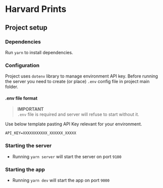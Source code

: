 # Harvard Prints

## Project setup 

### Dependencies 

Run `yarn` to install dependencies.

### Configuration 

Project uses `dotenv` library to manage environment API key.
Before running the server you need to create (or place) `.env` config file in project main folder.

#### .env file format
> __IMPORTANT__  
> `.env` file is required and server will refuse to start without it.

Use below template pasting API Key relevant for your environment.
```
API_KEY=XXXXXXXXXXX_XXXXXX_XXXXX
``` 

### Starting the server 
- Running `yarn server` will start the server on port `9100`

### Starting the app 
- Running `yarn dev` will start the app on port `9000`

